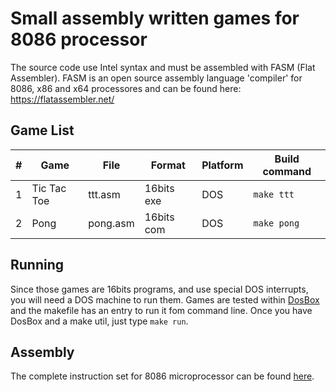 # Small assembly written games for 8086 processor


The source code use Intel syntax and must be assembled with FASM (Flat Assembler).
FASM is an open source assembly language 'compiler' for 8086, x86 and x64 processores and can be found here: https://flatassembler.net/


## Game List
| # | Game                   |File       | Format     | Platform  | Build command |
|---|------------------------|-----------|------------|-----------|---------------
| 1 | Tic Tac Toe            | ttt.asm   | 16bits exe |DOS        | `make ttt`    |
| 2 | Pong                   | pong.asm  | 16bits com |DOS        | `make pong`   |

## Running
Since those games are 16bits programs, and use special DOS interrupts, you will need a DOS machine to run them. Games are tested within [DosBox](http://www.dosbox.com/) and the makefile has an entry to run it fom command line. Once you have DosBox and a make util, just type `make run`.

## Assembly
The complete instruction set for 8086 microprocessor can be found [here]( http://www.electronics.dit.ie/staff/tscarff/8086_instruction_set/8086_instruction_set.html).
